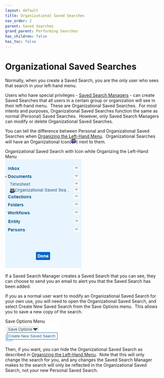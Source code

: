 ```yaml
---
layout: default
title: Organizational Saved Searches
nav_order: 2
parent: Saved Searches
grand_parent: Performing Searches
has_children: false
has_toc: false
---
```

# Organizational Saved Searches
Normally, when you create a Saved Search, you are the only user who sees that search in your left-hand menu.

Users who have special privileges - [Saved Search Managers](/docs/special-user-privileges/) - can create Saved Searches that all users in a certain group or organization will see in their left-hand menu.  These are Organizational Saved Searches.  For most intents and purposes, Organizational Saved Searches function the same as normal (Personal) Saved Searches.  However, only Saved Search Managers can modify or delete Organizational Saved Searches.

You can tell the difference between Personal and Organizational Saved Searches when [Organizing the Left-Hand Menu](docs/performing-searches/saved-search/organizing-personal-and-org-saved-searches.html).  Organizational Searches will have an Organizational Icon(![](../../../assets/images/organizational-icon.png)) next to them.

Organizational Saved Search with Icon while Organizing the Left-Hand Menu  
![Documents Tab - Organize Button Clicked](../../../assets/images/organize-left-nav.PNG "Documents Tab - Organize Button Clicked")

If a Saved Search Manager creates a Saved Search that you can see, they can choose to send you an email to alert you that the Saved Search has been added.

If you as a normal user want to modify an Organizational Saved Search for your own use, you will need to open the Organizational Saved Search, and select Create New Saved Search from the Save Options menu.  This allows you to save a new copy of the search.

Save Options Menu  
![](../../../assets/images/save-options-drop-down.png)

Then, if you want, you can hide the Organizational Saved Search as described in [Organizing the Left-Hand Menu](admin-topics/Organizing_Saved_Searches.htm).  Note that this will only change the search for you, and any changes the Saved Search Manager makes to the search will only be reflected in the Organizational Saved Search, not your new Personal Saved Search.